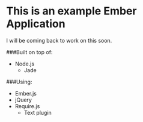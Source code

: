 This is an example Ember Application
===

I will be coming back to work on this soon.

###Built on top of:
- Node.js
  - Jade

###Using:
  - Ember.js
  - jQuery
  - Require.js
    - Text plugin
